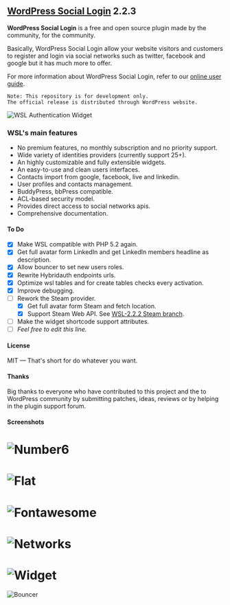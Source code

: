 ## [WordPress Social Login](https://wordpress.org/plugins/wordpress-social-login/) 2.2.3
 
**WordPress Social Login** is a free and open source plugin made by the community, for the community.

Basically, WordPress Social Login allow your website visitors and customers to register and login via social networks such as twitter, facebook and google but it has much more to offer.

For more information about WordPress Social Login, refer to our [online user guide](http://sociallogin.github.io/wordpress-social-login/).

    Note: This repository is for development only.
    The official release is distributed through WordPress website.
![WSL Authentication Widget](https://raw.githubusercontent.com/sociallogin/wordpress-social-login/master/screenshot-1.png)

### WSL's main features

- No premium features, no monthly subscription and no priority support.
- Wide variety of identities providers (currently support 25+).
- An highly customizable and fully extensible widgets.
- An easy-to-use and clean users interfaces.
- Contacts import from google, facebook, live and linkedin.
- User profiles and contacts management.
- BuddyPress, bbPress compatible.
- ACL-based security model.
- Provides direct access to social networks apis.
- Comprehensive documentation.

#### To Do

- [x] Make WSL compatible with PHP 5.2 again.
- [x] Get full avatar form LinkedIn and get LinkedIn members headline as description.
- [x] Allow bouncer to set new users roles.
- [x] Rewrite Hybridauth endpoints urls.
- [x] Optimize wsl tables and for create tables checks every activation.
- [x] Improve debugging.
- [ ] Rework the Steam provider.
    - [x] Get full avatar form Steam and fetch location.
    - [x] Support Steam Web API. See [WSL-2.2.2 Steam branch](https://github.com/sociallogin/wordpress-social-login/tree/wsl-2.2.2-steam).
- [ ] Make the widget shortcode support attributes.
- [ ] *Feel free to edit this line.*

#### License 

MIT — That's short for do whatever you want.

#### Thanks

Big thanks to everyone who have contributed to this project and the to WordPress community by submitting patches, ideas, reviews or by helping in the plugin support forum.
#### Screenshots
![Number6](http://sociallogin.github.io/wordpress-social-login/assets/img/theme_number6.png)
===
![Flat](http://sociallogin.github.io/wordpress-social-login/assets/img/theme_flat.png)
===
![Fontawesome](http://sociallogin.github.io/wordpress-social-login/assets/img/theme_fontawesome.png)
===
![Networks](https://raw.githubusercontent.com/sociallogin/wordpress-social-login/master/screenshot-3.png)
=
![Widget](https://raw.githubusercontent.com/sociallogin/wordpress-social-login/master/screenshot-4.png)
===
![Bouncer](https://raw.githubusercontent.com/sociallogin/wordpress-social-login/master/screenshot-5.png)
